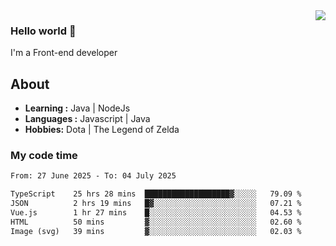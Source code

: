 <img align='right' src="https://github-readme-stats.vercel.app/api?username=jumodada&show_icons=true&theme=vue">

### Hello world 👋

I'm a Front-end developer 
    
## About
-  **Learning :** Java | NodeJs
-  **Languages :** Javascript | Java
-  **Hobbies:** Dota | The Legend of Zelda

### My code time

<!--START_SECTION:waka-->

```txt
From: 27 June 2025 - To: 04 July 2025

TypeScript    25 hrs 28 mins  ███████████████████▓░░░░░   79.09 %
JSON          2 hrs 19 mins   █▓░░░░░░░░░░░░░░░░░░░░░░░   07.21 %
Vue.js        1 hr 27 mins    █░░░░░░░░░░░░░░░░░░░░░░░░   04.53 %
HTML          50 mins         ▓░░░░░░░░░░░░░░░░░░░░░░░░   02.60 %
Image (svg)   39 mins         ▓░░░░░░░░░░░░░░░░░░░░░░░░   02.03 %
```

<!--END_SECTION:waka-->
